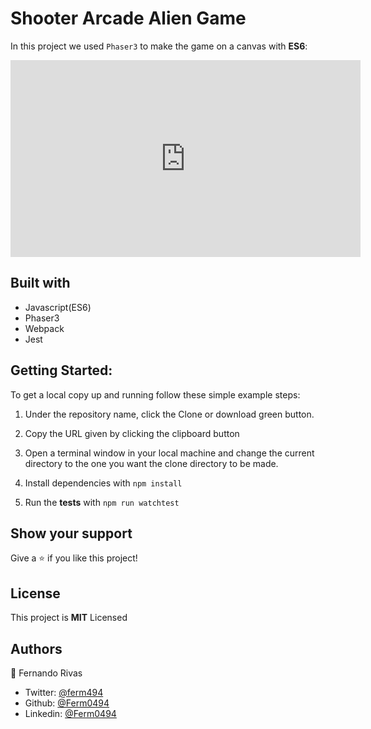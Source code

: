 # Shooter Arcade Alien Game

In this project we used `Phaser3` to make the game on a canvas with **ES6**:

<iframe width="560" height="315" src="https://www.youtube.com/embed/Mimj30p0Wtg" frameborder="0" allow="accelerometer; autoplay; encrypted-media; gyroscope; picture-in-picture" allowfullscreen></iframe>

## Built with

- Javascript(ES6)
- Phaser3
- Webpack
- Jest

## Getting Started:

To get a local copy up and running follow these simple example steps:

1. Under the repository name, click the Clone or download green button.

2. Copy the URL given by clicking the clipboard button

3. Open a terminal window in your local machine and change the current directory to the one you
   want the clone directory to be made.

4. Install dependencies with `npm install`

5. Run the **tests** with `npm run watchtest`

## Show your support

Give a ⭐️ if you like this project!

## License

This project is **MIT** Licensed

## Authors

👤 Fernando Rivas

- Twitter: [@ferm494](https://twitter.com/ferm494)
- Github: [@Ferm0494](https://github.com/Ferm0494)
- Linkedin: [@Ferm0494](https://www.linkedin.com/in/ferm0494/)

